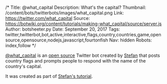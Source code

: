 /*
Title: @what_capital
Description: What's the capital?
Thumbnail: /content/bots/twitterbots/images/what_capital.png
Link: https://twitter.com/what_capital
Source: https://botwiki.org/content/tutorials/making-what_capital/source/server.js
Author: botsheeter.py
Date: September 20, 2017
Tags: twitter,twitterbot,bot,active,interactive,flags,country,countries,game,open source,opensource,nodejs,javascript,fourtonfish
Nav: hidden
Robots: index,follow
*/

[@what_capital](https://twitter.com/what_capital) is an [open source](https://botwiki.org/content/tutorials/making-what_capital/source/server.js) Twitter bot created by [Stefan](https://twitter.com/fourtonfish) that posts country flags and prompts people to respond with the name of the country's capital.

It was created as part of [Stefan's tutorial](https://botwiki.org/tutorials/making-what_capital/).
